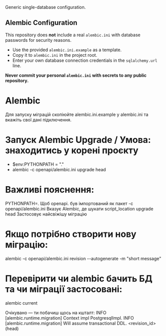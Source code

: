 Generic single-database configuration.

## Alembic Configuration

This repository does **not** include a real `alembic.ini` with database passwords for security reasons.

- Use the provided `alembic.ini.example` as a template.
- Copy it to `alembic.ini` in the project root.
- Enter your own database connection credentials in the `sqlalchemy.url` line.

**Never commit your personal `alembic.ini` with secrets to any public repository.**

# Alembic
Для запуску міграцій скопіюйте alembic.ini.example у alembic.ini та вкажіть свої дані підключення.

# Запуск Alembic Upgrade / Умова: знаходитись у корені проєкту
- $env:PYTHONPATH = "."
- alembic -c openapi/alembic.ini upgrade head

# Важливі пояснення:
PYTHONPATH=.	Щоб openapi. був імпортований як пакет
-c openapi/alembic.ini	Вказує Alembic, де шукати script_location
upgrade head	Застосовує найсвіжішу міграцію

# Якщо потрібно створити нову міграцію:
alembic -c openapi/alembic.ini revision --autogenerate -m "short message"

# Перевірити чи alembic бачить БД та чи міграції застосовані:
alembic current

Очікувано — ти побачиш щось на кшталт:
INFO  [alembic.runtime.migration] Context impl PostgresqlImpl.
INFO  [alembic.runtime.migration] Will assume transactional DDL.
<revision_id> (head)
